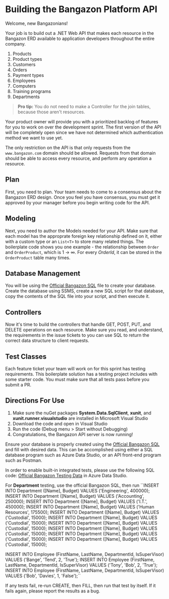 # Building the Bangazon Platform API

Welcome, new Bangazonians!

Your job is to build out a .NET Web API that makes each resource in the Bangazon ERD available to application developers throughout the entire company.

1. Products
1. Product types
1. Customers
1. Orders
1. Payment types
1. Employees
1. Computers
1. Training programs
1. Departments

> **Pro tip:** You do not need to make a Controller for the join tables, because those aren't resources.

Your product owner will provide you with a prioritized backlog of features for you to work on over the development sprint. The first version of the API will be completely open since we have not determined which authentication method we want to use yet.

The only restriction on the API is that only requests from the `www.bangazon.com` domain should be allowed. Requests from that domain should be able to access every resource, and perform any operation a resource.

## Plan

First, you need to plan. Your team needs to come to a consensus about the Bangazon ERD design. Once you feel you have consensus, you must get it approved by your manager before you begin writing code for the API.

## Modeling

Next, you need to author the Models needed for your API. Make sure that each model has the approprate foreign key relationship defined on it, either with a custom type or an `List<T>` to store many related things. The boilerplate code shows you one example - the relationship between `Order` and `OrderProduct`, which is 1 -> &#8734;. For every _OrderId_, it can be stored in the `OrderProduct` table many times.

## Database Management

You will be using the [Official Bangazon SQL](./bangazon.sql) file to create your database. Create the database using SSMS, create a new SQL script for that database, copy the contents of the SQL file into your script, and then execute it.

## Controllers

Now it's time to build the controllers that handle GET, POST, PUT, and DELETE operations on each resource. Make sure you read, and understand, the requirements in the issue tickets to you can use  SQL to return the correct data structure to client requests.

## Test Classes

Each feature ticket your team will work on for this sprint has testing requirements. This boilerplate solution has a testing project includes with some starter code. You must make sure that all tests pass before you submit a PR.

## Directions For Use

1. Make sure the nuGet packages **System.Data.SqlClient**, **xunit**, and **xunit.runner.visualstudio** are installed in Microsoft Visual Studio
1. Download the code and open in Visual Studio
1. Run the code (Debug menu > Start without Debugging)
1. Congratulations, the Bangazon API server is now running!

Ensure your database is properly created using the [Official Bangazon SQL](./create-bangazonapi-tables.sql) and fill with desired data. This can be accomplished using either a SQL database program such as Azure Data Studio, or an API front-end program such as Postman.

In order to enable built-in integrated tests, please use the following SQL code: [Official Bangazon Testing Data](./fill-bangazon-tables.sql) in Azure Data Studio.

For **Department** testing, use the official Bangazon SQL, then run
``INSERT INTO Department ([Name], Budget) VALUES ('Engineering', 400000);
INSERT INTO Department ([Name], Budget) VALUES ('Accounting', 250000);
INSERT INTO Department ([Name], Budget) VALUES ('I.T.', 450000);
INSERT INTO Department ([Name], Budget) VALUES ('Human Resources', 175500);
INSERT INTO Department ([Name], Budget) VALUES ('Custodial', 15000);
INSERT INTO Department ([Name], Budget) VALUES ('Custodial', 15000);
INSERT INTO Department ([Name], Budget) VALUES ('Custodial', 15000);
INSERT INTO Department ([Name], Budget) VALUES ('Custodial', 15000);
INSERT INTO Department ([Name], Budget) VALUES ('Custodial', 15000);
INSERT INTO Department ([Name], Budget) VALUES ('Custodial', 15000);

INSERT INTO Employee (FirstName, LastName, DepartmentId, IsSuperVisor) VALUES
('Bange', 'Tend', 2, 'True');
INSERT INTO Employee (FirstName, LastName, DepartmentId, IsSuperVisor) VALUES
('Tony', 'Bob', 2, 'True');
INSERT INTO Employee (FirstName, LastName, DepartmentId, IsSuperVisor) VALUES
('Bob', 'Davies', 1, 'False');``

If any tests fail, re-run CREATE, then FILL, then run that test by itself. If it fails again, please report the results as a bug.
